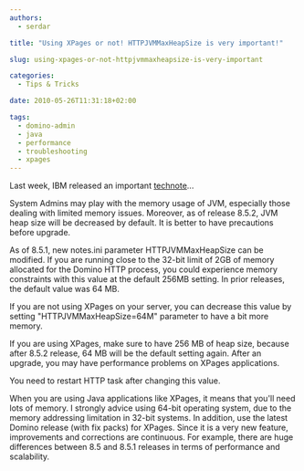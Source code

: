 ```yaml
---
authors:
  - serdar

title: "Using XPages or not! HTTPJVMMaxHeapSize is very important!"

slug: using-xpages-or-not-httpjvmmaxheapsize-is-very-important

categories:
  - Tips & Tricks

date: 2010-05-26T11:31:18+02:00

tags:
  - domino-admin
  - java
  - performance
  - troubleshooting
  - xpages
---
```


Last week, IBM released an important [technote](http://www-01.ibm.com/support/docview.wss?uid=swg21377202)...

System Admins may play with the memory usage of JVM, especially those dealing with limited memory issues. Moreover, as of release 8.5.2, JVM heap size will be decreased by default. It is better to have precautions before upgrade.
<!-- more -->
As of 8.5.1, new notes.ini parameter HTTPJVMMaxHeapSize can be modified. If you are running close to the 32-bit limit of 2GB of memory allocated for the Domino HTTP process, you could experience memory constraints with this value at the default 256MB setting. In prior releases, the default value was 64 MB.

If you are not using XPages on your server, you can decrease this value by setting "HTTPJVMMaxHeapSize=64M" parameter to have a bit more memory.

If you are using XPages, make sure to have 256 MB of heap size, because after 8.5.2 release, 64 MB will be the default setting again. After an upgrade, you may have performance problems on XPages applications.

You need to restart HTTP task after changing this value.

When you are using Java applications like XPages, it means that you'll need lots of memory. I strongly advice using 64-bit operating system, due to the memory addressing limitation in 32-bit systems. In addition, use the latest Domino release (with fix packs) for XPages. Since it is a very new feature, improvements and corrections are continuous. For example, there are huge differences between 8.5 and 8.5.1 releases in terms of performance and scalability.
